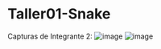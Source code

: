 # Taller01-Snake


Capturas de Integrante 2:
![image](https://github.com/user-attachments/assets/6a6dc348-309c-4643-97c4-910bc74df283)
![image](https://github.com/user-attachments/assets/5bc70169-d0c1-47f7-8294-5f06c15ad4b7)

